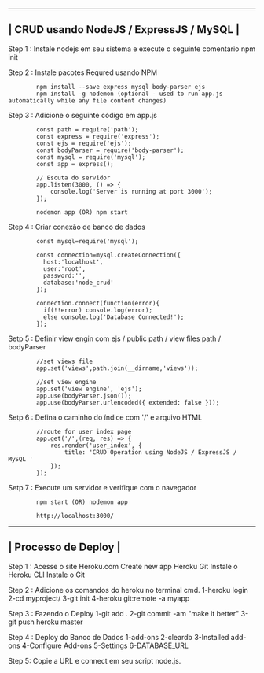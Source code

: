 
--------------------------------------------------------------------------
|             CRUD usando NodeJS / ExpressJS / MySQL          |
--------------------------------------------------------------------------

Step 1 : Instale nodejs em seu sistema e execute o seguinte comentário
			npm init
		
Step 2 : Instale pacotes Requred usando NPM

			npm install --save express mysql body-parser ejs
			npm install -g nodemon (optional - used to run app.js automatically while any file content changes)
		
Step 3 : Adicione o seguinte código em app.js
		
			const path = require('path');
			const express = require('express');
			const ejs = require('ejs');
			const bodyParser = require('body-parser');
			const mysql = require('mysql');
			const app = express();

			// Escuta do servidor
			app.listen(3000, () => {
				console.log('Server is running at port 3000');
			});
			
			nodemon app (OR) npm start
		
Step 4 : Criar conexão de banco de dados

			const mysql=require('mysql');
			
			const connection=mysql.createConnection({
			  host:'localhost',
			  user:'root',
			  password:'',
			  database:'node_crud'
			});
			
			connection.connect(function(error){
			  if(!!error) console.log(error);
			  else console.log('Database Connected!');
			}); 

Setp 5 : Definir view engin com ejs / public path / view files path / bodyParser

			//set views file
			app.set('views',path.join(__dirname,'views'));
			
			//set view engine
			app.set('view engine', 'ejs');
			app.use(bodyParser.json());
			app.use(bodyParser.urlencoded({ extended: false }));

Setp 6 : Defina o caminho do índice com '/' e arquivo HTML
			
			//route for user index page
			app.get('/',(req, res) => {
				res.render('user_index', {
					title: 'CRUD Operation using NodeJS / ExpressJS / MySQL '
				});
			});

Setp 7 : Execute um servidor e verifique com o navegador

			npm start (OR) nodemon app

			http://localhost:3000/
			


 -------------------------------------------------------
|             Processo de Deploy          |
--------------------------------------------------------

Step 1 : Acesse o site Heroku.com 
		Create new app
		Heroku Git
		Instale o Heroku CLI
		Instale o Git

Step 2 : Adicione os comandos do heroku no terminal cmd.
		1-heroku login	
		2-cd myproject/
		3-git init
		4-heroku git:remote -a myapp

Step 3 : Fazendo o Deploy
		1-git add .
		2-git commit -am "make it better"
		3-git push heroku master

Step 4 : Deploy do Banco de Dados
		1-add-ons
		2-cleardb
		3-Installed add-ons
		4-Configure Add-ons
		5-Settings 
		6-DATABASE_URL 

Step 5: Copie a URL e connect em seu script node.js. 